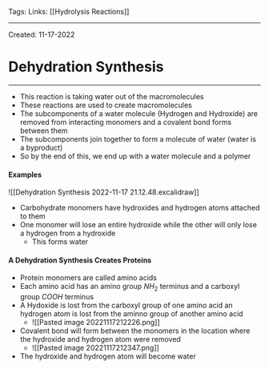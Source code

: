 Tags:
Links: [[Hydrolysis Reactions]]

---
Created: 11-17-2022
# Dehydration Synthesis
---

- This reaction is taking water out of the macromolecules
- These reactions are used to create macromolecules
- The subcomponents of a water molecule (Hydrogen and Hydroxide) are removed from interacting monomers and a covalent bond forms between them
- The subcomponents join together to form a molecute of water (water is a byproduct)
- So by the end of this, we end up with a water molecule and a polymer

#### Examples
![[Dehydration Synthesis 2022-11-17 21.12.48.excalidraw]]
- Carbohydrate monomers have hydroxides and hydrogen atoms attached to them
- One monomer will lose an entire hydroxide while the other will only lose a hydrogen from a hydroxide
	- This forms water

#### A Dehydration Synthesis Creates Proteins
- Protein monomers are called amino acids
- Each amino acid has an amino group $NH_2$ terminus and a carboxyl group $COOH$ terminus
- A Hydoxide is lost from the carboxyl group of one amino acid an hydrogen atom is lost from the aminno group of another amino acid
	- ![[Pasted image 20221117212226.png]]
- Covalent bond will form between the monomers in the location where the hydroxide and hydrogen atom were removed
	- ![[Pasted image 20221117212347.png]]
- The hydroxide and hydrogen atom will become water